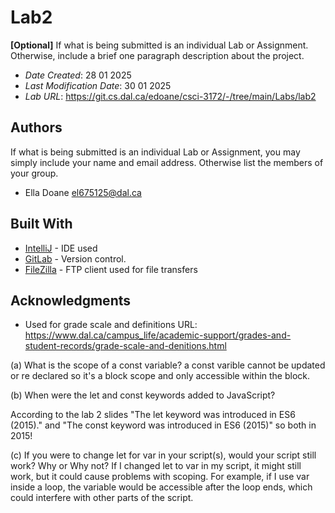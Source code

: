 # Lab2

**[Optional]** If what is being submitted is an individual Lab or Assignment. Otherwise, include a brief one paragraph description about the project.

* *Date Created*: 28 01 2025
* *Last Modification Date*: 30 01 2025
* *Lab URL*: https://git.cs.dal.ca/edoane/csci-3172/-/tree/main/Labs/lab2


## Authors

If what is being submitted is an individual Lab or Assignment, you may simply include your name and email address. Otherwise list the members of your group.

* Ella Doane el675125@dal.ca


## Built With

<!--- Provide a list of the frameworks used to build this application, your list should include the name of the framework used, the url where the framework is available for download and what the framework was used for, see the example below --->

* [IntelliJ](https://www.jetbrains.com/idea/) - IDE used
* [GitLab](https://git.cs.dal.ca/edoane) - Version control.
* [FileZilla](https://filezilla-project.org/) - FTP client used for file transfers


## Acknowledgments

* Used for grade scale and definitions URL: https://www.dal.ca/campus_life/academic-support/grades-and-student-records/grade-scale-and-denitions.html

(a) What is the scope of a const variable?
a const varible cannot be updated or re declared so it's a block scope and only accessible within the block.

(b) When were the let and const keywords added to JavaScript?

According to the lab 2 slides "The let keyword was introduced in ES6 (2015)." and "The const keyword was introduced in ES6 (2015)" so both in 2015!

(c) If you were to change let for var in your script(s), would your script still work? Why or Why not?
If I changed let to var in my script, it might still work, but it could cause problems with scoping.
For example, if I use var inside a loop, the variable would be accessible after the loop ends, which 
could interfere with other parts of the script. 
